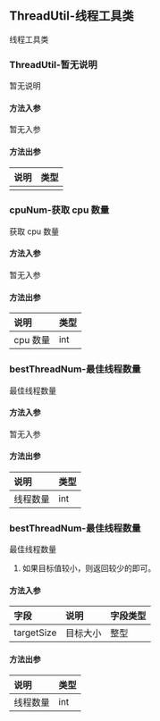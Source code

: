 ## ThreadUtil-线程工具类

线程工具类

### ThreadUtil-暂无说明

暂无说明

#### 方法入参

暂无入参

#### 方法出参

| 说明 | 类型 |
|:---|:---|
|  |  |

### cpuNum-获取 cpu 数量

获取 cpu 数量

#### 方法入参

暂无入参

#### 方法出参

| 说明 | 类型 |
|:---|:---|
| cpu 数量 | int |

### bestThreadNum-最佳线程数量

最佳线程数量

#### 方法入参

暂无入参

#### 方法出参

| 说明 | 类型 |
|:---|:---|
| 线程数量 | int |

### bestThreadNum-最佳线程数量

最佳线程数量
1. 如果目标值较小，则返回较少的即可。

#### 方法入参

| 字段 | 说明 | 字段类型 |
|:---|:---|:---|
| targetSize | 目标大小 | 整型 |

#### 方法出参

| 说明 | 类型 |
|:---|:---|
| 线程数量 | int |




